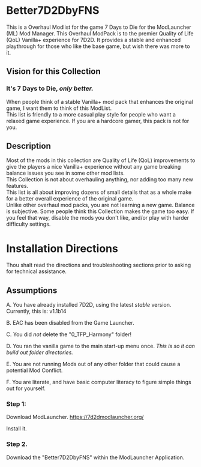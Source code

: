 # Better7D2DbyFNS
This is a Overhaul Modlist for the game 7 Days to Die for the ModLauncher (ML) Mod Manager.
This Overhaul ModPack is to the premier Quality of Life (QoL) Vanilla+ experience for 7D2D.
It provides a stable and enhanced playthrough for those who like the base game, but wish there was more to it.

## Vision for this Collection

### It's 7 Days to Die, *only better.*

When people think of a stable Vanilla+ mod pack that enhances the original game, I want them to think of this ModList.  
This list is friendly to a more casual play style for people who want a relaxed game experience.  If you are a hardcore gamer, this pack is not for you.

## Description
Most of the mods in this collection are Quality of Life (QoL) improvements to give the players a nice Vanilla+ experience without any game breaking balance issues you see in some other mod lists.  
This Collection is not about overhauling anything, nor adding too many new features.  
This list is all about improving dozens of small details that as a whole make for a better overall experience of the original game.  
Unlike other overhaul mod packs, you are not learning a new game. 
Balance is subjective.  Some people think this Collection makes the game too easy.  If you feel that way, disable the mods you don't like, and/or play with harder difficulty settings.

# Installation Directions

Thou shalt read the directions and troubleshooting sections prior to asking for technical assistance.  

## Assumptions 

A. You have already installed 7D2D, using the latest *stable* version.  Currently, this is: v1.1b14

B. EAC has been disabled from the Game Launcher.

C. You did *not* delete the "0_TFP_Harmony" folder!

D. You ran the vanilla game to the main start-up menu once.  *This is so it can build out folder directories.*  

E. You are not running Mods out of any other folder that could cause a potential Mod Conflict.

F. You are literate, and have basic computer literacy to figure simple things out for yourself.

### Step 1:

Download ModLauncher.  https://7d2dmodlauncher.org/  

Install it.

### Step 2. 

Download the "Better7D2DbyFNS" within the ModLauncher Application.  





